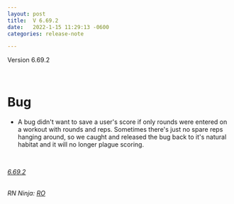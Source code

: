 ```yaml
---
layout: post
title:  V 6.69.2
date:   2022-1-15 11:29:13 -0600
categories: release-note

---
```

Version 6.69.2  


<br/>

# Bug
- A bug didn't want to save a user's score if only rounds were entered on a workout with rounds and reps. Sometimes there's just no spare reps hanging around, so we caught and released the bug back to it's natural habitat and it will no longer plague scoring. 
 


<br/>


*[6.69.2](https://github.com/streetparking/my-streetparking/releases/tag/v6.69.2)*
<br/>
<br/>

_RN Ninja: [RO](https://github.com/robyanna)_
 
 
 